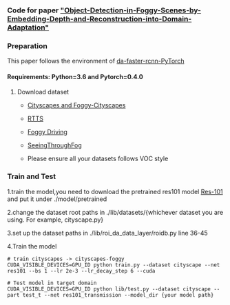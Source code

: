 ### Code for paper ["Object-Detection-in-Foggy-Scenes-by-Embedding-Depth-and-Reconstruction-into-Domain-Adaptation"](https://openaccess.thecvf.com/content/ACCV2022/papers/Yang_Object_Detection_in_Foggy_Scenes_by_Embedding_Depth_and_Reconstruction_ACCV_2022_paper.pdf)


### Preparation
This paper follows the environment of [da-faster-rcnn-PyTorch](https://github.com/tiancity-NJU/da-faster-rcnn-PyTorch/)

#### Requirements: Python=3.6 and Pytorch=0.4.0

1. Download dataset
   
   - [Cityscapes and Foggy-Cityscapes](https://www.cityscapes-dataset.com/downloads/)  
   - [RTTS](https://sites.google.com/view/reside-dehaze-datasets/reside-v0)
   - [Foggy Driving](https://people.ee.ethz.ch/~csakarid/SFSU_synthetic/)
   - [SeeingThroughFog](https://web.media.mit.edu/~guysatat/fog/)
   
   - Please ensure all your datasets follows VOC style
   
   
   
   
### Train and Test

1.train the model,you need to download the pretrained res101 model [Res-101](https://github.com/jwyang/faster-rcnn.pytorch) and put it under ./model/pretrained

2.change the dataset root paths in ./lib/datasets/{whichever dataset you are using. For example, cityscape.py}

3.set up the dataset paths in ./lib/roi_da_data_layer/roidb.py line 36-45

4.Train the model
 ```Shell
 # train cityscapes -> cityscapes-foggy
 CUDA_VISIBLE_DEVICES=GPU_ID python train.py --dataset cityscape --net res101 --bs 1 --lr 2e-3 --lr_decay_step 6 --cuda
 
 # Test model in target domain 
 CUDA_VISIBLE_DEVICES=GPU_ID python lib/test.py --dataset cityscape --part test_t --net res101_transmission --model_dir {your model path}
